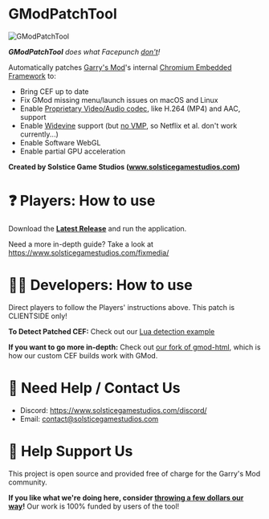 # GModPatchTool

![GModPatchTool](GModPatchToolLogo.png)

***GModPatchTool** does what Facepunch [don't](https://github.com/Facepunch/gmod-html/pull/3)!*

Automatically patches [Garry's Mod](https://gmod.facepunch.com/)'s internal [Chromium Embedded Framework](https://en.wikipedia.org/wiki/Chromium_Embedded_Framework) to:
- Bring CEF up to date
- Fix GMod missing menu/launch issues on macOS and Linux
- Enable [Proprietary Video/Audio codec](https://www.chromium.org/audio-video), like H.264 (MP4) and AAC, support
- Enable [Widevine](https://www.widevine.com) support (but [no VMP](https://github.com/solsticegamestudios/GModPatchTool/issues/100), so Netflix et al. don't work currently...)
- Enable Software WebGL
- Enable partial GPU acceleration

**Created by Solstice Game Studios (www.solsticegamestudios.com)**

# ❓ Players: How to use
Download the **[Latest Release](https://github.com/solsticegamestudios/GModPatchTool/releases)** and run the application.

Need a more in-depth guide? Take a look at https://www.solsticegamestudios.com/fixmedia/

# 👩‍💻 Developers: How to use
Direct players to follow the Players' instructions above. This patch is CLIENTSIDE only!

**To Detect Patched CEF:** Check out our [Lua detection example](detection_example.lua)

**If you want to go more in-depth:** Check out [our fork of gmod-html](https://github.com/solsticegamestudios/gmod-html), which is how our custom CEF builds work with GMod.

# 📢 Need Help / Contact Us
* Discord: https://www.solsticegamestudios.com/discord/
* Email: contact@solsticegamestudios.com

# 💖 Help Support Us
This project is open source and provided free of charge for the Garry's Mod community.

**If you like what we're doing here, consider [throwing a few dollars our way](https://www.solsticegamestudios.com/donate/)!** Our work is 100% funded by users of the tool!
